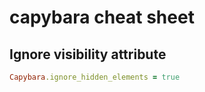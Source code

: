 # capybara cheat sheet

## Ignore visibility attribute
```ruby
Capybara.ignore_hidden_elements = true
```
